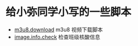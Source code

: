# 给小弥同学小写的一些脚本

-   [m3u8.download](./scripts/m3u8.download) m3u8 视频下载脚本
-   [image.info.check](./scripts/image.info.check) 检查班级核酸信息
